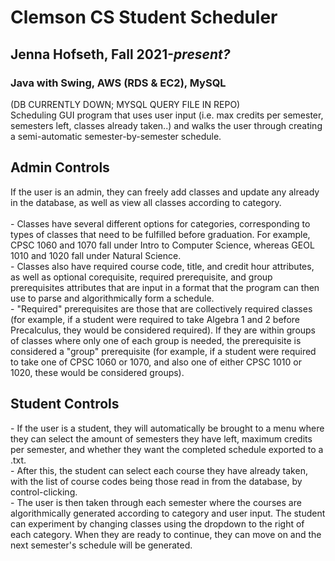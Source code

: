 # Clemson CS Student Scheduler
<h2>Jenna Hofseth, Fall 2021-<i>present?</i></h2>
<h3>Java with Swing, AWS (RDS & EC2), MySQL</h3>

(DB CURRENTLY DOWN; MYSQL QUERY FILE IN REPO)<br>
Scheduling GUI program that uses user input (i.e. max credits per semester, semesters left, classes already taken..) and walks the user through creating a semi-automatic semester-by-semester schedule.<br>

<h2>Admin Controls</h2>
If the user is an admin, they can freely add classes and update any already in the database, as well as view all classes according to category.<br><br>
- Classes have several different options for categories, corresponding to types of classes that need to be fulfilled before graduation. For example, CPSC 1060 and 1070 fall under Intro to Computer Science, whereas GEOL 1010 and 1020 fall under Natural Science.<br>
- Classes also have required course code, title, and credit hour attributes, as well as optional corequisite, required prerequisite, and group prerequisites attributes that are input in a format that the program can then use to parse and algorithmically form a schedule.<br>
- "Required" prerequisites are those that are collectively required classes (for example, if a student were required to take Algebra 1 and 2 before Precalculus, they would be considered required). If they are within groups of classes where only one of each group is needed, the prerequisite is considered a "group" prerequisite (for example, if a student were required to take one of CPSC 1060 or 1070, and also one of either CPSC 1010 or 1020, these would be considered groups).<br>

  <h2>Student Controls</h2>
- If the user is a student, they will automatically be brought to a menu where they can select the amount of semesters they have left, maximum credits per semester, and whether they want the completed schedule exported to a .txt.<br>
- After this, the student can select each course they have already taken, with the list of course codes being those read in from the database, by control-clicking.<br>
- The user is then taken through each semester where the courses are algorithmically generated according to category and user input. The student can experiment by changing classes using the dropdown to the right of each category. When they are ready to continue, they can move on and the next semester's schedule will be generated.<br>

